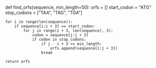 def find_orfs(sequence, min_length=50):
    orfs = []
    start_codon = "ATG"
    stop_codons = ["TAA", "TAG", "TGA"]

    for i in range(len(sequence)):
        if sequence[i:i + 3] == start_codon:
            for j in range(i + 3, len(sequence), 3):
                codon = sequence[j:j + 3]
                if codon in stop_codons:
                    if j - i + 3 >= min_length:
                        orfs.append(sequence[i:j + 3])
                    break

    return orfs
